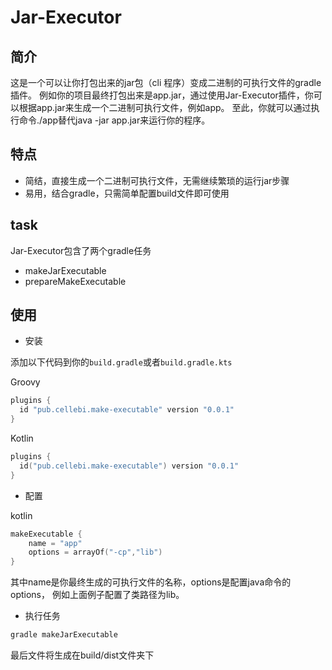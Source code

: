 # Jar-Executor
## 简介
这是一个可以让你打包出来的jar包（cli 程序）变成二进制的可执行文件的gradle插件。
例如你的项目最终打包出来是app.jar，通过使用Jar-Executor插件，你可以根据app.jar来生成一个二进制可执行文件，例如app。
至此，你就可以通过执行命令./app替代java -jar app.jar来运行你的程序。

## 特点

- 简结，直接生成一个二进制可执行文件，无需继续繁琐的运行jar步骤
- 易用，结合gradle，只需简单配置build文件即可使用

## task

Jar-Executor包含了两个gradle任务

- makeJarExecutable
- prepareMakeExecutable

## 使用
- 安装

添加以下代码到你的`build.gradle`或者`build.gradle.kts`

 Groovy
 
```groovy
plugins {
  id "pub.cellebi.make-executable" version "0.0.1"
}
```
  Kotlin
  
```kotlin
plugins {
  id("pub.cellebi.make-executable") version "0.0.1"
}
```

- 配置

kotlin

```kotlin
makeExecutable {
    name = "app"
    options = arrayOf("-cp","lib")
}
```
其中name是你最终生成的可执行文件的名称，options是配置java命令的options，
例如上面例子配置了类路径为lib。


- 执行任务
```bash
gradle makeJarExecutable
```
最后文件将生成在build/dist文件夹下


